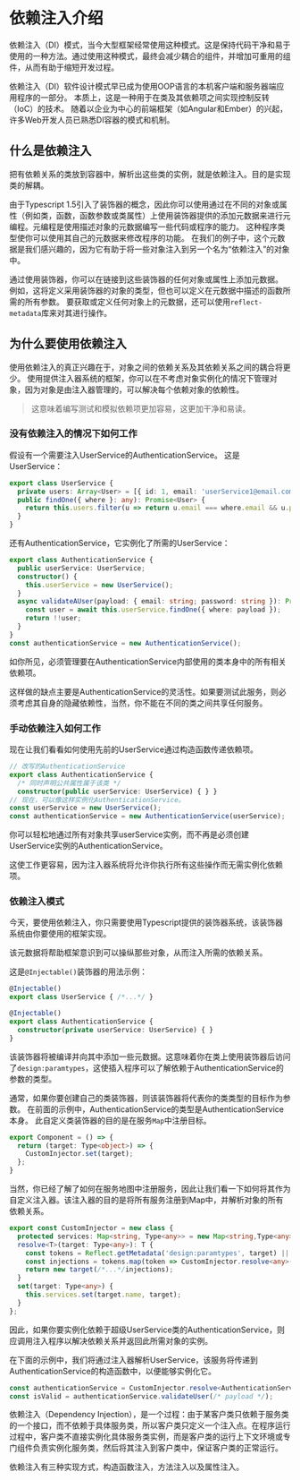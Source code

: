 # 依赖注入介绍

依赖注入（DI）模式，当今大型框架经常使用这种模式。这是保持代码干净和易于使用的一种方法。通过使用这种模式，最终会减少耦合的组件，并增加可重用的组件，从而有助于缩短开发过程。

依赖注入（DI）软件设计模式早已成为使用OOP语言的本机客户端和服务器端应用程序的一部分。 本质上，这是一种用于在类及其依赖项之间实现控制反转（IoC）的技术。 随着以企业为中心的前端框架（如Angular和Ember）的兴起，许多Web开发人员已熟悉DI容器的模式和机制。

## 什么是依赖注入

把有依赖关系的类放到容器中，解析出这些类的实例，就是依赖注入。目的是实现类的解耦。

由于Typescript 1.5引入了装饰器的概念，因此你可以使用通过在不同的对象或属性（例如类，函数，函数参数或类属性）上使用装饰器提供的添加元数据来进行元编程。元编程是使用描述对象的元数据编写一些代码或程序的能力。 这种程序类型使你可以使用其自己的元数据来修改程序的功能。 在我们的例子中，这个元数据是我们感兴趣的，因为它有助于将一些对象注入到另一个名为“依赖注入”的对象中。

通过使用装饰器，你可以在链接到这些装饰器的任何对象或属性上添加元数据。 例如，这将定义采用装饰器的对象的类型，但也可以定义在元数据中描述的函数所需的所有参数。 要获取或定义任何对象上的元数据，还可以使用`reflect-metadata`库来对其进行操作。

## 为什么要使用依赖注入

使用依赖注入的真正兴趣在于，对象之间的依赖关系及其依赖关系之间的耦合将更少。 使用提供注入器系统的框架，你可以在不考虑对象实例化的情况下管理对象，因为对象是由注入器管理的，可以解决每个依赖对象的依赖性。

> 这意味着编写测试和模拟依赖项更加容易，这更加干净和易读。

### 没有依赖注入的情况下如何工作

假设有一个需要注入UserService的AuthenticationService。 这是UserService：

```ts
export class UserService {
  private users: Array<User> = [{ id: 1, email: 'userService1@email.com', password: 'pass'}];
  public findOne({ where }: any): Promise<User> {
    return this.users.filter(u => return u.email === where.email && u.password === where.password);
  }
}
```

还有AuthenticationService，它实例化了所需的UserService：

```ts
export class AuthenticationService {
  public userService: UserService;
  constructor() {
    this.userService = new UserService();
  }
  async validateAUser(payload: { email: string; password: string }): Promise<boolean> {
    const user = await this.userService.findOne({ where: payload });
    return !!user;
  }
}
const authenticationService = new AuthenticationService();
```

如你所见，必须管理要在AuthenticationService内部使用的类本身中的所有相关依赖项。

这样做的缺点主要是AuthenticationService的灵活性。如果要测试此服务，则必须考虑其自身的隐藏依赖性，当然，你不能在不同的类之间共享任何服务。

### 手动依赖注入如何工作

现在让我们看看如何使用先前的UserService通过构造函数传递依赖项。

```ts
// 改写的AuthenticationService
export class AuthenticationService {
  /* 同时声明公共属性属于该类 */
  constructor(public userService: UserService) { } }
// 现在，可以像这样实例化AuthenticationService。
const userService = new UserService();
const authenticationService = new AuthenticationService(userService);
```

你可以轻松地通过所有对象共享userService实例，而不再是必须创建UserService实例的AuthenticationService。

这使工作更容易，因为注入器系统将允许你执行所有这些操作而无需实例化依赖项。

### 依赖注入模式

今天，要使用依赖注入，你只需要使用Typescript提供的装饰器系统，该装饰器系统由你要使用的框架实现。

该元数据将帮助框架意识到可以操纵那些对象，从而注入所需的依赖关系。

这是`@Injectable()`装饰器的用法示例：

```ts
@Injectable()
export class UserService { /*...*/ }

@Injectable()
export class AuthenticationService {
  constructor(private userService: UserService) { }
}
```

该装饰器将被编译并向其中添加一些元数据。这意味着你在类上使用装饰器后访问了`design:paramtypes`，这使插入程序可以了解依赖于AuthenticationService的参数的类型。

通常，如果你要创建自己的类装饰器，则该装饰器将代表你的类类型的目标作为参数。 在前面的示例中，AuthenticationService的类型是AuthenticationService本身。 此自定义类装饰器的目的是在服务`Map`中注册目标。

```ts
export Component = () => {
  return (target: Type<object>) => {
    CustomInjector.set(target);
  };
}
```

当然，你已经了解了如何在服务地图中注册服务，因此让我们看一下如何将其作为自定义注入器。该注入器的目的是将所有服务注册到Map中，并解析对象的所有依赖关系。

```ts
export const CustomInjector = new class {
  protected services: Map<string, Type<any>> = new Map<string,Type<any>>();
  resolve<T>(target: Type<any>): T {
    const tokens = Reflect.getMetadata('design:paramtypes', target) || [];
    const injections = tokens.map(token => CustomInjector.resolve<any>(token));
    return new target(/*...*/injections);
  }
  set(target: Type<any>) {
    this.services.set(target.name, target);
  }
};
```

因此，如果你要实例化依赖于超级UserService类的AuthenticationService，则应调用注入程序以解决依赖关系并返回此所需对象的实例。

在下面的示例中，我们将通过注入器解析UserService，该服务将传递到AuthenticationService的构造函数中，以便能够实例化它。

```ts
const authenticationService = CustomInjector.resolve<AuthenticationService>(AuthenticationService);
const isValid = authenticationService.validateUser(/* payload */);
```

依赖注入（Dependency Injection），是一个过程：由于某客户类只依赖于服务类的一个接口，而不依赖于具体服务类，所以客户类只定义一个注入点。在程序运行过程中，客户类不直接实例化具体服务类实例，而是客户类的运行上下文环境或专门组件负责实例化服务类，然后将其注入到客户类中，保证客户类的正常运行。

依赖注入有三种实现方式，构造函数注入，方法注入以及属性注入。
